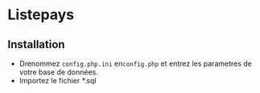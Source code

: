 # Listepays 

## Installation

- Drenommez `config.php.ini` en`config.php` et entrez les parametres de votre base de données. 
- Importez le fichier *.sql